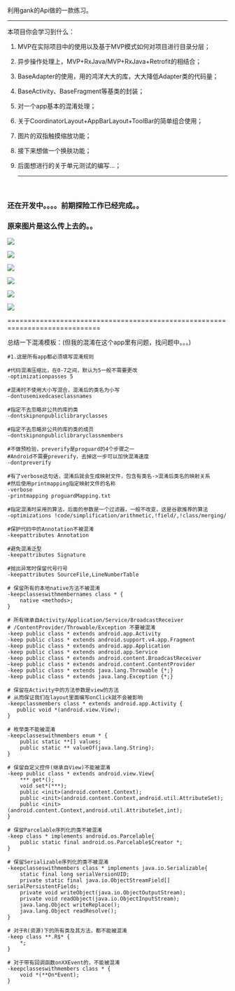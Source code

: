 利用gank的Api做的一款练习。

------

本项目你会学习到什么：

1. MVP在实际项目中的使用以及基于MVP模式如何对项目进行目录分层；

2. 异步操作处理上，MVP+RxJava/MVP+RxJava+Retrofit的相结合；

3. BaseAdapter的使用，用的鸿洋大大的库，大大降低Adapter类的代码量；

4. BaseActivity、BaseFragment等基类的封装；

5. 对一个app基本的混淆处理；

6. 关于CoordinatorLayout+AppBarLayout+ToolBar的简单组合使用；

7. 图片的双指触摸缩放功能；

8. 接下来想做一个换肤功能；

9. 后面想进行的关于单元测试的编写...；

   ------

   ​

### 还在开发中。。。。前期探险工作已经完成。。

### 原来图片是这么传上去的。。

![](screenshots/1.png)

![](screenshots/2.png)

![](screenshots/3.png)

![](screenshots/4.png)

![](screenshots/5.png)

![](screenshots/6.png)

=============================================================================

总结一下混淆模板：(但我的混淆在这个app里有问题，找问题中。。。)

```
#1.这是所有app都必须填写混淆规则

#代码混淆压缩比，在0-7之间，默认为5一般不需要更改
-optimizationpasses 5

#混淆时不使用大小写混合，混淆后的类名为小写
-dontusemixedcaseclassnames

#指定不去忽略非公共的库的类
-dontskipnonpubliclibraryclasses

#指定不去忽略非公共的库的类的成员
-dontskipnonpubliclibraryclassmembers

#不做预检验，preverify是proguard的4个步骤之一
#Android不需要preverify，去掉这一步可以加快混淆速度
-dontpreverify

#有了verbose这句话，混淆后就会生成映射文件，包含有类名->混淆后类名的映射关系
#然后使用printmapping指定映射文件的名称
-verbose
-printmapping proguardMapping.txt

#指定混淆时采用的算法，后面的参数是一个过滤器，一般不改变，这是谷歌推荐的算法
-optimizations !code/simplification/arithmetic,!field/,!class/merging/

#保护代码中的Annotation不被混淆
-keepattributes Annotation

#避免混淆泛型
-keepattributes Signature

#抛出异常时保留代号行号
-keepattributes SourceFile,LineNumberTable

# 保留所有的本地native方法不被混淆
-keepclasseswithmembernames class * {
    native <methods>;
}

# 所有继承自Activity/Application/Service/BroadcastReceiver
# /ContentProvider/Throwable/Exception 不要被混淆
-keep public class * extends android.app.Activity
-keep public class * extends android.support.v4.app.Fragment
-keep public class * extends android.app.Application
-keep public class * extends android.app.Service
-keep public class * extends android.content.BroadcastReceiver
-keep public class * extends android.content.ContentProvider
-keep public class * extends java.lang.Throwable {*;}
-keep public class * extends java.lang.Exception {*;}

# 保留在Activity中的方法参数是view的方法
# 从而保证我们在layout里面编写onClick就不会被影响
-keepclassmembers class * extends android.app.Activity {
   public void *(android.view.View);
}

# 枚举类不能被混淆
-keepclasseswithmembers enum * {
    public static **[] values;
    public static ** valueOf(java.lang.String);
}

# 保留自定义控件(继承自View)不能被混淆
-keep public class * extends android.view.View{
    *** get*();
    void set*(***);
    public <init>(android.content.Context);
    public <init>(android.content.Context,android.util.AttributeSet);
    public <init>(android.content.Context,android.util.AttributeSet,int);
}

# 保留Parcelable序列化的类不被混淆
-keep class * implements android.os.Parcelable{
    public static final android.os.Parcelable$Creator *;
}

# 保留Serializable序列化的类不被混淆
-keepclasseswithmembers class * implements java.io.Serializable{
    static final long serialVersionUID;
    private static final java.io.ObjectStreamField[] serialPersistentFields;
    private void writeObject(java.io.ObjectOutputStream);
    private void readObject(java.io.ObjectInputStream);
    java.lang.Object writeReplace();
    java.lang.Object readResolve();
}

# 对于R(资源)下的所有类及其方法，都不能被混淆
-keep class **.R$* {
    *;
}

# 对于带有回调函数onXXEvent的，不能被混淆
-keepclasseswithmembers class * {
    void *(**On*Event);
}
```

